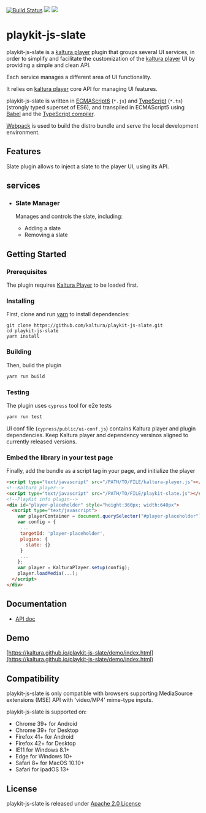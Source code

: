 [![Build Status](https://app.travis-ci.com/kaltura/playkit-js-slate.svg?branch=master)](https://app.travis-ci.com/kaltura/playkit-js-slate)
[![](https://img.shields.io/npm/v/@playkit-js/slate/latest.svg)](https://www.npmjs.com/package/@playkit-js/slate)
[![](https://img.shields.io/npm/v/@playkit-js/slate/canary.svg)](https://www.npmjs.com/package/@playkit-js/slate/v/canary)

# playkit-js-slate

playkit-js-slate is a [kaltura player] plugin that groups several UI services,
in order to simplify and facilitate the customization of the [kaltura player] UI by providing a simple and clean API.

Each service manages a different area of UI functionality.

It relies on [kaltura player] core API for managing UI features.

playkit-js-slate is written in [ECMAScript6] (`*.js`) and [TypeScript] (`*.ts`) (strongly typed superset of ES6),
and transpiled in ECMAScript5 using [Babel](https://babeljs.io/) and the [TypeScript compiler].

[Webpack] is used to build the distro bundle and serve the local development environment.

[kaltura player]: https://github.com/kaltura/kaltura-player-js.
[ecmascript6]: https://github.com/ericdouglas/ES6-Learning#articles--tutorials
[typescript]: https://www.typescriptlang.org/
[typescript compiler]: https://www.typescriptlang.org/docs/handbook/compiler-options.html
[webpack]: https://webpack.js.org/

## Features

Slate plugin allows to inject a slate to the player UI, using its API.

## services

- ### Slate Manager

  Manages and controls the slate, including:

  - Adding a slate
  - Removing a slate

## Getting Started

### Prerequisites

The plugin requires [Kaltura Player] to be loaded first.

[kaltura player]: https://github.com/kaltura/kaltura-player-js

### Installing

First, clone and run [yarn] to install dependencies:

[yarn]: https://yarnpkg.com/lang/en/

```
git clone https://github.com/kaltura/playkit-js-slate.git
cd playkit-js-slate
yarn install
```

### Building

Then, build the plugin

```javascript
yarn run build
```

### Testing

The plugin uses `cypress` tool for e2e tests

```javascript
yarn run test
```

UI conf file (`cypress/public/ui-conf.js`) contains Kaltura player and plugin dependencies.
Keep Kaltura player and dependency versinos aligned to currently released versions.

### Embed the library in your test page

Finally, add the bundle as a script tag in your page, and initialize the player

```html
<script type="text/javascript" src="/PATH/TO/FILE/kaltura-player.js"></script>
<!--Kaltura player-->
<script type="text/javascript" src="/PATH/TO/FILE/playkit-slate.js"></script>
<!--PlayKit info plugin-->
<div id="player-placeholder" style="height:360px; width:640px">
  <script type="text/javascript">
    var playerContainer = document.querySelector("#player-placeholder");
    var config = {
     ...
     targetId: 'player-placeholder',
     plugins: {
       slate: {}
     }
     ...
    };
    var player = KalturaPlayer.setup(config);
    player.loadMedia(...);
  </script>
</div>
```

## Documentation

- [API doc](./docs/api.md)

## Demo

[https://kaltura.github.io/playkit-js-slate/demo/index.html](https://kaltura.github.io/playkit-js-slate/demo/index.html)

## Compatibility

playkit-js-slate is only compatible with browsers supporting MediaSource extensions (MSE) API with 'video/MP4' mime-type inputs.

playkit-js-slate is supported on:

- Chrome 39+ for Android
- Chrome 39+ for Desktop
- Firefox 41+ for Android
- Firefox 42+ for Desktop
- IE11 for Windows 8.1+
- Edge for Windows 10+
- Safari 8+ for MacOS 10.10+
- Safari for ipadOS 13+

## License

playkit-js-slate is released under [Apache 2.0 License](LICENSE)

